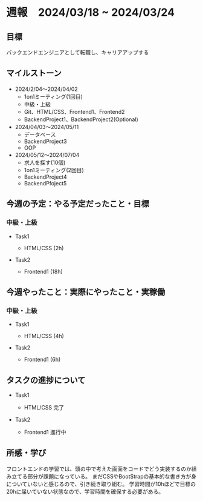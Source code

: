 # 週報　2024/03/18 ~ 2024/03/24

## 目標
バックエンドエンジニアとして転職し、キャリアアップする

## マイルストーン
- 2024/2/04〜2024/04/02
    - 1on1ミーティング(1回目)
    - 中級・上級
    - Git、HTML/CSS、Frontend1、Frontend2
    - BackendProject1、BackendProject2(Optional)
- 2024/04/03〜2024/05/11
    - データベース
    - BackendProject3
    - OOP
- 2024/05/12〜2024/07/04
    - 求人を探す(10個)
    - 1on1ミーティング(2回目)
    - BackendProject4
    - BackendPfoject5

## 今週の予定：やる予定だったこと・目標
### 中級・上級
- Task1
    - HTML/CSS (2h)

- Task2
    - Frontend1 (18h)

## 今週やったこと：実際にやったこと・実稼働
### 中級・上級
- Task1
    - HTML/CSS (4h)

- Task2
    - Frontend1 (6h)

## タスクの進捗について
- Task1
    - HTML/CSS 完了

- Task2
    - Frontend1 進行中


## 所感・学び
フロントエンドの学習では、頭の中で考えた画面をコードでどう実装するのか組み立てる部分が課題になっている。
まだCSSやBootStrapの基本的な書き方が身についていないと感じるので、引き続き取り組む。
学習時間が10hほどで目標の20hに届いていない状態なので、学習時間を確保する必要がある。